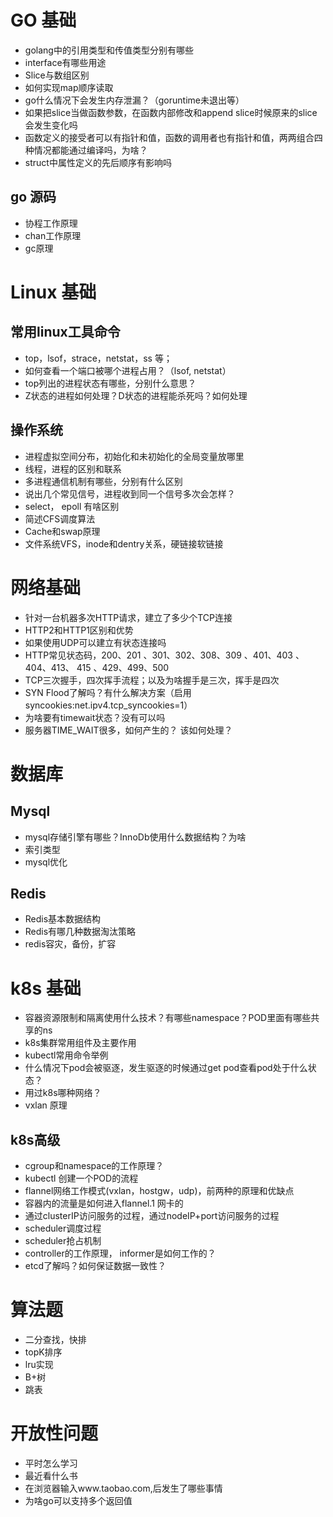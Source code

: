 # GO 基础
- golang中的引用类型和传值类型分别有哪些
- interface有哪些用途
- Slice与数组区别
- 如何实现map顺序读取
- go什么情况下会发生内存泄漏？（goruntime未退出等）
- 如果把slice当做函数参数，在函数内部修改和append slice时候原来的slice会发生变化吗
- 函数定义的接受者可以有指针和值，函数的调用者也有指针和值，两两组合四种情况都能通过编译吗，为啥？
- struct中属性定义的先后顺序有影响吗

## go 源码
- 协程工作原理
- chan工作原理
- gc原理

# Linux 基础
## 常用linux工具命令
- top，lsof，strace，netstat，ss 等；
- 如何查看一个端口被哪个进程占用？（lsof, netstat）
- top列出的进程状态有哪些，分别什么意思？
- Z状态的进程如何处理？D状态的进程能杀死吗？如何处理

## 操作系统
- 进程虚拟空间分布，初始化和未初始化的全局变量放哪里
- 线程，进程的区别和联系
- 多进程通信机制有哪些，分别有什么区别
- 说出几个常见信号，进程收到同一个信号多次会怎样？
- select， epoll 有啥区别
- 简述CFS调度算法
- Cache和swap原理
- 文件系统VFS，inode和dentry关系，硬链接软链接

# 网络基础
- 针对一台机器多次HTTP请求，建立了多少个TCP连接
- HTTP2和HTTP1区别和优势
- 如果使用UDP可以建立有状态连接吗
- HTTP常见状态码，200、201 、301、302、308、309 、401、403 、404、413、 415 、429、499、500 
- TCP三次握手，四次挥手流程；以及为啥握手是三次，挥手是四次
- SYN Flood了解吗？有什么解决方案（启用syncookies:net.ipv4.tcp_syncookies=1）
- 为啥要有timewait状态？没有可以吗
- 服务器TIME_WAIT很多，如何产生的？ 该如何处理？

# 数据库
## Mysql
- mysql存储引擎有哪些？InnoDb使用什么数据结构？为啥
- 索引类型
- mysql优化

## Redis
- Redis基本数据结构
- Redis有哪几种数据淘汰策略
- redis容灾，备份，扩容

# k8s 基础
- 容器资源限制和隔离使用什么技术？有哪些namespace？POD里面有哪些共享的ns
- k8s集群常用组件及主要作用
- kubectl常用命令举例
- 什么情况下pod会被驱逐，发生驱逐的时候通过get pod查看pod处于什么状态？
- 用过k8s哪种网络？
- vxlan 原理

## k8s高级
- cgroup和namespace的工作原理？
- kubectl 创建一个POD的流程
- flannel网络工作模式(vxlan，hostgw，udp)，前两种的原理和优缺点
- 容器内的流量是如何进入flannel.1 网卡的
- 通过clusterIP访问服务的过程，通过nodeIP+port访问服务的过程
- scheduler调度过程
- scheduler抢占机制
- controller的工作原理， informer是如何工作的？
- etcd了解吗？如何保证数据一致性？

# 算法题
- 二分查找，快排
- topK排序
- lru实现
- B+树
- 跳表

# 开放性问题
- 平时怎么学习
- 最近看什么书
- 在浏览器输入www.taobao.com,后发生了哪些事情
- 为啥go可以支持多个返回值
